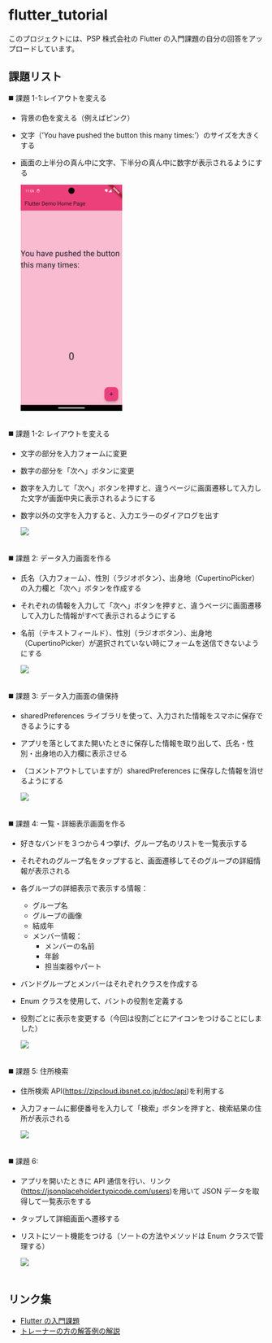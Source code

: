 # flutter_tutorial

このプロジェクトには、PSP 株式会社の Flutter の入門課題の自分の回答をアップロードしています。

## 課題リスト

◼️ 課題 1-1:レイアウトを変える

- 背景の色を変える（例えばピンク）
- 文字（’You have pushed the button this many times:’）のサイズを大きくする
- 画面の上半分の真ん中に文字、下半分の真ん中に数字が表示されるようにする

  <img src="demo_images/layout1.png" width="200">
  <br><br>

◼️ 課題 1-2: レイアウトを変える

- 文字の部分を入力フォームに変更
- 数字の部分を「次へ」ボタンに変更
- 数字を入力して「次へ」ボタンを押すと、違うページに画面遷移して入力した文字が画面中央に表示されるようにする
- 数字以外の文字を入力すると、入力エラーのダイアログを出す

  <img src="demo_images/question1-2.gif" width="200">
  <br><br>

◼️ 課題 2: データ入力画面を作る

- 氏名（入力フォーム）、性別（ラジオボタン）、出身地（CupertinoPicker）の入力欄と「次へ」ボタンを作成する
- それぞれの情報を入力して「次へ」ボタンを押すと、違うページに画面遷移して入力した情報がすべて表示されるようにする
- 名前（テキストフィールド）、性別（ラジオボタン）、出身地（CupertinoPicker）が選択されていない時にフォームを送信できないようにする

  <img src="demo_images/question2_bug_fixed.gif" width="200">
  <br><br>

◼️ 課題 3: データ入力画面の値保持

- sharedPreferences ライブラリを使って、入力された情報をスマホに保存できるようにする
- アプリを落としてまた開いたときに保存した情報を取り出して、氏名・性別・出身地の入力欄に表示させる
- （コメントアウトしていますが）sharedPreferences に保存した情報を消せるようにする

  <img src="demo_images/question3.gif" width="200">
  <br><br>

◼️ 課題 4: 一覧・詳細表示画面を作る

- 好きなバンドを３つから４つ挙げ、グループ名のリストを一覧表示する
- それぞれのグループ名をタップすると、画面遷移してそのグループの詳細情報が表示される
- 各グループの詳細表示で表示する情報：
  - グループ名
  - グループの画像
  - 結成年
  - メンバー情報：
    - メンバーの名前
    - 年齢
    - 担当楽器やパート
- バンドグループとメンバーはそれぞれクラスを作成する
- Enum クラスを使用して、バントの役割を定義する
- 役割ごとに表示を変更する（今回は役割ごとにアイコンをつけることにしました）

  <img src="demo_images/question4_fixed_compressed.gif" width="200">
  <br><br>

◼️ 課題 5: 住所検索

- 住所検索 API(https://zipcloud.ibsnet.co.jp/doc/api)を利用する
- 入力フォームに郵便番号を入力して「検索」ボタンを押すと、検索結果の住所が表示される

  <img src="demo_images/question5.gif" width="200">
  <br><br>

◼️ 課題 6:

- アプリを開いたときに API 通信を行い、リンク(https://jsonplaceholder.typicode.com/users)を用いて JSON データを取得して一覧表示をする
- タップして詳細画面へ遷移する
- リストにソート機能をつける（ソートの方法やメソッドは Enum クラスで管理する）

  <img src="demo_images/question6-2.gif" width="200">
  <br><br>

## リンク集

- [Flutter の入門課題](https://note.com/psp_tech/n/n4fb6bf4afc4a)
- [トレーナーの方の解答例の解説](https://note.com/psp_tech/n/n458b782a5242)
